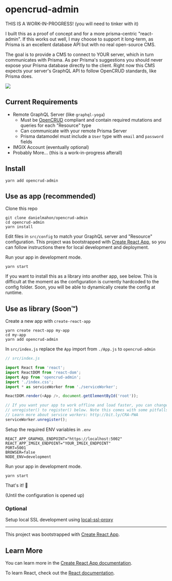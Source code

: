 # opencrud-admin

THIS IS A WORK-IN-PROGRESS!
(you will need to tinker with it)

I built this as a proof of concept and for a more prisma-centric "react-admin". If this works out well, I may choose to support it long-term, as Prisma is an excellent database API but with no real open-source CMS.

The goal is to provide a CMS to connect to YOUR server, which in turn communicates with Prisma. As per Prisma's suggestions you should never expose your Prisma database directly to the client. Right now this CMS expects your server's GraphQL API to follow OpenCRUD standards, like Prisma does.

![](https://github.com/danielmahon/opencrud-admin/blob/master/public/demo.gif?raw=true)

## Current Requirements

- Remote GraphQL Server (like `graphql-yoga`)
  - Must be [OpenCRUD](https://github.com/opencrud/opencrud) compliant and contain required mutations and queries for each "Resource" type
  - Can communicate with your remote Prisma Server
  - Prisma datamodel must include a `User` type with `email` and `password` fields
- IMGIX Account (eventually optional)
- Probably More... (this is a work-in-progress afterall)

## Install

```
yarn add opencrud-admin
```

## Use as app (recommended)

Clone this repo

```
git clone danielmahon/opencrud-admin
cd opencrud-admin
yarn install
```

Edit files in `src/config` to match your GraphQL server and "Resource" configuration.
This project was bootstrapped with [Create React App](https://github.com/facebook/create-react-app), so you can follow instructions there for local development and deployment.

Run your app in development mode.

```
yarn start
```

If you want to install this as a library into another app, see below. This is difficult at the moment as the configuration is currently hardcoded to the config folder. Soon, you will be able to dynamically create the config at runtime.

## Use as library (Soon™)

Create a new app with `create-react-app`

```
yarn create react-app my-app
cd my-app
yarn add opencrud-admin
```

In `src/index.js` replace the `App` import from `./App.js` to `opencrud-admin`

```js
// src/index.js

import React from 'react';
import ReactDOM from 'react-dom';
import App from 'opencrud-admin';
import './index.css';
import * as serviceWorker from './serviceWorker';

ReactDOM.render(<App />, document.getElementById('root'));

// If you want your app to work offline and load faster, you can change
// unregister() to register() below. Note this comes with some pitfalls.
// Learn more about service workers: http://bit.ly/CRA-PWA
serviceWorker.unregister();
```

Setup the required ENV variables in `.env`

```
REACT_APP_GRAPHQL_ENDPOINT="https://localhost:5002"
REACT_APP_IMGIX_ENDPOINT="YOUR_IMGIX_ENDPOINT"
PORT=5001
BROWSER=false
NODE_ENV=development
```

Run your app in development mode.

```
yarn start
```

That's it! 🎉

(Until the configuration is opened up)

### Optional

Setup local SSL development using [local-ssl-proxy](https://github.com/cameronhunter/local-ssl-proxy)

---

This project was bootstrapped with [Create React App](https://github.com/facebook/create-react-app).

## Learn More

You can learn more in the [Create React App documentation](https://facebook.github.io/create-react-app/docs/getting-started).

To learn React, check out the [React documentation](https://reactjs.org/).

